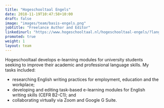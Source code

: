 ```yaml
---
title: "Hogeschooltaal Engels"
date: 2018-11-19T10:47:58+10:00
draft: false
image: "images/team/basis-engels.png"
jobtitle: "Freelance Author and Editor"
linkedinurl: "https://www.hogeschooltaal.nl/hogeschooltaal-engels/?lang=en"
promoted: true
weight: 1
layout: team
---
```


Hogeschooltaal develops e-learning modules for university students seeking to improve their academic and professional language skills. My tasks included:
- researching English writing practices for employment, education and the workplace;
- developing and editing task-based e-learning modules for English writing skills (CEFR B2-C1); and
- collaborating virtually via Zoom and Google G Suite.
